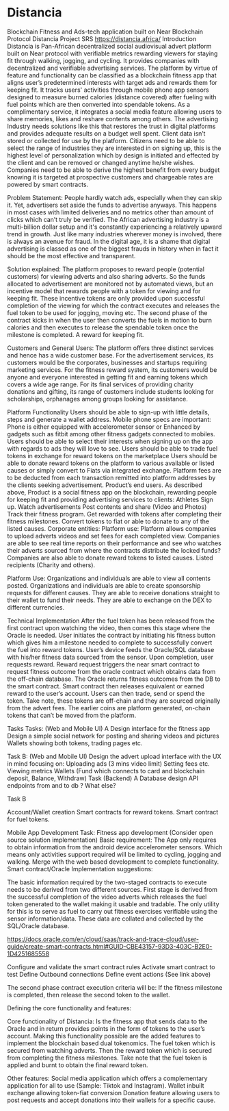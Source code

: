 # Distancia
 Blockchain Fitness and Ads-tech application built on Near Blockchain Protocol
Distancia Project SRS
https://distancia.africa/
Introduction
Distancia is Pan-African decentralized social audiovisual advert platform built on Near protocol with verifiable metrics rewarding viewers for staying fit through walking, jogging, and cycling. It provides companies with decentralized and verifiable advertising services. The platform by virtue of feature and functionality can be classified as a blockchain fitness app that aligns user’s predetermined interests with target ads and rewards them for keeping fit. It tracks users' activities through mobile phone app sensors designed to measure burned calories (distance covered) after fueling with fuel points which are then converted into spendable tokens. As a complimentary service, it integrates a social media feature allowing users to share memories, likes and reshare contents among others.
The advertising Industry needs solutions like this that restores the trust in digital platforms and provides adequate results on a budget well spent. Client data isn’t stored or collected for use by the platform. Citizens need to be able to select the range of industries they are interested in on signing up, this is the highest level of personalization which by design is initiated and effected by the client and can be removed or changed anytime he/she wishes. Companies need to be able to derive the highest benefit from every budget knowing it is targeted at prospective customers and chargeable rates are powered by smart contracts.

Problem Statement:
People hardly watch ads, especially when they can skip it. Yet, advertisers set aside the funds to advertise anyways. This happens in most cases with limited deliveries and no metrics other than amount of clicks which can’t truly be verified. The African advertising industry is a multi-billion dollar setup and it's constantly experiencing a relatively upward trend in growth. Just like many industries wherever money is involved, there is always an avenue for fraud. In the digital age, it is a shame that digital advertising is classed as one of the biggest frauds in history when in fact it should be the most effective and transparent. 
 
Solution explained:
The platform proposes to reward people (potential customers) for viewing adverts and also sharing adverts. So the funds allocated to advertisement are monitored not by automated views, but an incentive model that rewards people with a token for viewing and for keeping fit. These incentive tokens are only provided upon successful completion of the viewing for which the contract executes and releases the fuel token to be used for jogging, moving etc. The second phase of the contract kicks in when the user then converts the fuels in motion to burn calories and then executes to release the spendable token once the milestone is completed. A reward for keeping fit.

Customers and General Users:
The platform offers three distinct services and hence has a wide customer base. For the advertisement services, its customers would be the corporates, businesses and startups requiring marketing services. For the fitness reward system, its customers would be anyone and everyone interested in getting fit and earning tokens which covers a wide age range. For its final services of providing charity donations and gifting, its range of customers include students looking for scholarships, orphanages among groups looking for assistance.
 



Platform Functionality
Users should be able to sign-up with little details, steps and generate a wallet address. 
Mobile phone specs are important:
Phone is either equipped with accelerometer sensor or
Enhanced by gadgets such as fitbit among other fitness gadgets connected to mobiles.
Users should be able to select their interests when signing up on the app with regards to ads they will love to see.
Users should be able to trade fuel tokens in exchange for reward tokens on the marketplace
Users should be able to donate reward tokens on the platform to various available or listed causes or simply convert to Fiats via integrated exchange. 
Platform  fees are to be deducted from each transaction remitted into platform addresses by the clients seeking advertisement.
Product’s end users.
As described above, Product is a social fitness app on the blockchain, rewarding people for keeping fit and providing advertising services to clients:
Athletes
Sign up.
Watch advertisements
Post contents and share (Video and Photos)
Track their fitness program.
Get rewarded with tokens after completing their fitness milestones.
Convert tokens to fiat or able to donate to any of the listed causes. 
Corporate entities:
Platform use:
Platform allows companies to upload adverts videos and set fees for each completed view.
Companies are able to see real time reports on their performance and see who watches their adverts sourced from where the contracts distribute the locked funds? 
Companies are also able to donate reward tokens to listed causes.
Listed recipients (Charity and others).

Platform Use:
Organizations and individuals are able to view all contents posted.
Organizations and individuals are able to create sponsorship requests for different causes.
They are able to receive donations straight to their wallet to fund their needs.
They are able to exchange on the DEX to different currencies.

Technical Implementation
After the fuel token has been released from the first contract upon watching the video, then comes this stage where the Oracle is needed. 
User initiates the contract by initiating his fitness button which gives him a milestone needed to complete to successfully convert the fuel into reward tokens. 
User’s device feeds the Oracle/SQL database with his/her fitness data sourced from the sensor. Upon completion, user requests reward.
Reward request triggers the near smart contract to request fitness outcome from the oracle contract which obtains data from the off-chain database. The Oracle returns fitness outcomes from the DB to the smart contract. Smart contract then releases equivalent or earned reward to the user’s account. 
Users can then trade, send or spend the token. Take note, these tokens are off-chain and they are sourced originally from the advert fees. The earlier coins are platform generated, on-chain tokens that can’t be moved from the platform.

Tasks
Tasks: (Web and Mobile UI) A
Design interface for the fitness app
Design a simple social network for posting and sharing videos and pictures
Wallets showing both tokens, trading pages etc.

Task B: (Web and Mobile UI)
Design the advert upload interface with the UX in mind focusing on:
Uploading ads (3 mins video limit)
Setting fees etc.
Viewing metrics
Wallets (Fund which connects to card and blockchain deposit, Balance, Withdraw)
Task (Backend) A
Database design
API endpoints from and to db ?
What else?

Task B

Account/Wallet creation
Smart contracts for reward tokens.
Smart contract for fuel tokens.

Mobile App Development Task:
Fitness app development (Consider open source solution implementation)
Basic requirement: The App only requires to obtain information from the android device accelerometer sensors. Which means only activities support required will be limited to cycling, jogging and walking.
Merge with the web based development to complete functionality.
Smart contract/Oracle Implementation suggestions:

The basic information required by the two-staged contracts to execute needs to be derived from two different sources. First stage is derived from the successful completion of the video adverts which releases the fuel token generated to the wallet making it usable and tradable. The only utility for this is to serve as fuel to carry out fitness exercises verifiable using the sensor information/data. These data are collated and collected by the SQL/Oracle database.

https://docs.oracle.com/en/cloud/saas/track-and-trace-cloud/user-guide/create-smart-contracts.html#GUID-CBE43157-93D3-403C-B2E0-1D4251685558 

Configure and validate the smart contract rules
Activate smart contract to test
Define Outbound connections
Define event actions (See link above)

The second phase contract execution criteria will be: If the fitness milestone is completed, then release the second token to the wallet. 

Defining the core functionality and features:

Core functionality of Distancia: Is the fitness app that sends data to the Oracle and in return provides points in the form of tokens to the user’s account. Making this functionality possible are the added features to implement the blockchain based dual tokenomics. The fuel token which is secured from watching adverts. Then the reward token which is secured from completing the fitness milestones. Take note that the fuel token is applied and burnt to obtain the final reward token.

Other features:
Social media application which offers a complementary application for all to use (Sample: Tiktok and Instagram). 
Wallet inbuilt exchange allowing token-fiat conversion
Donation feature allowing users to post requests and accept donations into their wallets for a specific cause.

